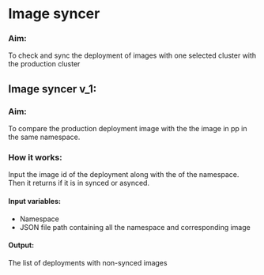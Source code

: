 # Image syncer
### Aim: 
To check and sync the deployment of images with one selected cluster with the production cluster 
## Image syncer v_1:
### Aim: 
To compare the production deployment image with the the image in pp in the same namespace.
### How it works: 
Input the image id of the deployment along with the of the namespace. Then it returns if it is in synced or asynced.
#### Input variables:
- Namespace
- JSON file path containing all the namespace and corresponding image
#### Output:
The list of deployments with non-synced images
